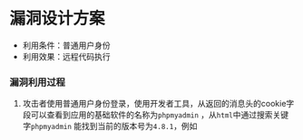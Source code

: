 # 漏洞设计方案

- 利用条件：普通用户身份
- 利用效果：远程代码执行

### 漏洞利用过程

1. 攻击者使用普通用户身份登录，使用开发者工具，从返回的消息头的cookie字段可以查看到应用的基础软件的名称为`phpmyadmin` ，从`html`中通过搜索关键字`phpmyadmin` 能找到当前的版本号为`4.8.1`，例如<title>和<link>标签都有标注版本号信息。

2. 攻击者通过搜索引擎搜索`phpmyadmin4.8.1 exploit`关键字，使用搜索出的payload

3. 攻击者通过开发者工具能够看到当前页面的cookie值。

4. 利用cookie值可以推断出`php`存在`sess_file`的文件名，通过执行`sql`语句，例如`select '<?php phpinfo();exit;?>'`可以将木马语句写入`sees_file`文件，通过链接` http://your-ip:port/index.php?target=db_sql.php%253f/../../../../../../../../tmp/sess_xxxxxxxx `访问`sess_file`文件实现远程代码执行。










